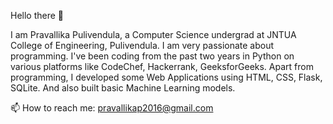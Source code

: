 Hello there 👋

I am Pravallika Pulivendula, a Computer Science undergrad at JNTUA College of Engineering, Pulivendula. I am very passionate about programming. I've been coding from the past two years in Python on various platforms like CodeChef, Hackerrank, GeeksforGeeks.
Apart from programming, I developed some Web Applications using HTML, CSS, Flask, SQLite. And also built basic Machine Learning models.

📫 How to reach me: pravallikap2016@gmail.com
